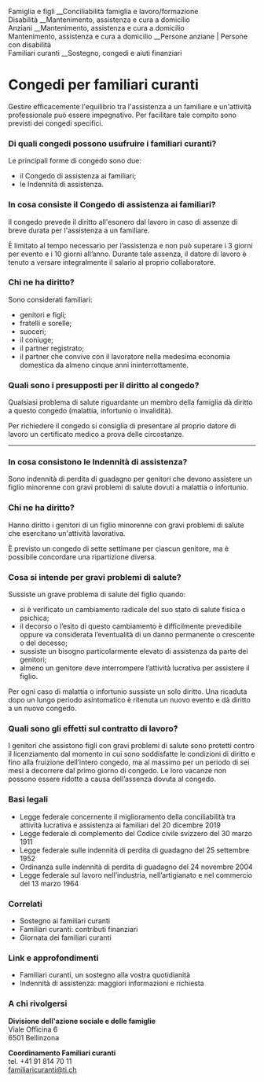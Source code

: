 Famiglia e figli __Conciliabilità famiglia e lavoro/formazione  
Disabilità __Mantenimento, assistenza e cura a domicilio  
Anziani __Mantenimento, assistenza e cura a domicilio  
Mantenimento, assistenza e cura a domicilio __Persone anziane | Persone con
disabilità  
Familiari curanti __Sostegno, congedi e aiuti finanziari  

#  Congedi per familiari curanti

Gestire efficacemente l'equilibrio tra l'assistenza a un familiare e
un'attività professionale può essere impegnativo. Per facilitare tale compito
sono previsti dei congedi specifici.

### Di quali congedi possono usufruire i familiari curanti?

Le principali forme di congedo sono due:

  * il Congedo di assistenza ai familiari;
  * le Indennità di assistenza. 

### In cosa consiste il Congedo di assistenza ai familiari?

Il congedo prevede il diritto all'esonero dal lavoro in caso di assenze di
breve durata per l'assistenza a un familiare.

È limitato al tempo necessario per l’assistenza e non può superare i 3 giorni
per evento e i 10 giorni all’anno. Durante tale assenza, il datore di lavoro è
tenuto a versare integralmente il salario al proprio collaboratore.

### Chi ne ha diritto?

Sono considerati familiari:

  * genitori e figli;
  * fratelli e sorelle;
  * suoceri;
  * il coniuge;
  * il partner registrato;
  * il partner che convive con il lavoratore nella medesima economia domestica da almeno cinque anni ininterrottamente.

### Quali sono i presupposti per il diritto al congedo?

Qualsiasi problema di salute riguardante un membro della famiglia dà diritto a
questo congedo (malattia, infortunio o invalidità).

Per richiedere il congedo si consiglia di presentare al proprio datore di
lavoro un certificato medico a prova delle circostanze.

* * *

### In cosa consistono le Indennità di assistenza?

Sono indennità di perdita di guadagno per genitori che devono assistere un
figlio minorenne con gravi problemi di salute dovuti a malattia o infortunio.

### Chi ne ha diritto?

Hanno diritto i genitori di un figlio minorenne con gravi problemi di salute
che esercitano un'attività lavorativa.

È previsto un congedo di sette settimane per ciascun genitore, ma è possibile
concordare una ripartizione diversa.

### Cosa si intende per gravi problemi di salute?

Sussiste un grave problema di salute del figlio quando:

  * si è verificato un cambiamento radicale del suo stato di salute fisica o psichica;
  * il decorso o l’esito di questo cambiamento è difficilmente prevedibile oppure va considerata l’eventualità di un danno permanente o crescente o del decesso;
  * sussiste un bisogno particolarmente elevato di assistenza da parte dei genitori;
  * almeno un genitore deve interrompere l’attività lucrativa per assistere il figlio.

Per ogni caso di malattia o infortunio sussiste un solo diritto. Una ricaduta
dopo un lungo periodo asintomatico è ritenuta un nuovo evento e dà diritto a
un nuovo congedo.

### Quali sono gli effetti sul contratto di lavoro?

I genitori che assistono figli con gravi problemi di salute sono protetti
contro il licenziamento dal momento in cui sono soddisfatte le condizioni di
diritto e fino alla fruizione dell’intero congedo, ma al massimo per un
periodo di sei mesi a decorrere dal primo giorno di congedo. Le loro vacanze
non possono essere ridotte a causa dell’assenza dovuta al congedo.

### Basi legali

  * Legge federale concernente il miglioramento della conciliabilità tra attività lucrativa e assistenza ai familiari del 20 dicembre 2019
  * Legge federale di complemento del Codice civile svizzero del 30 marzo 1911
  * Legge federale sulle indennità di perdita di guadagno del 25 settembre 1952
  * Ordinanza sulle indennità di perdita di guadagno del 24 novembre 2004
  * Legge federale sul lavoro nell’industria, nell’artigianato e nel commercio del 13 marzo 1964

### Correlati

  * Sostegno ai familiari curanti
  * Familiari curanti: contributi finanziari
  * Giornata dei familiari curanti

### Link e approfondimenti

  * Familiari curanti, un sostegno alla vostra quotidianità
  * Indennità di assistenza: maggiori informazioni e richiesta

### A chi rivolgersi

**Divisione dell'azione sociale e delle famiglie**  
Viale Officina 6  
6501 Bellinzona

 **Coordinamento Familiari curanti**  
tel. +41 91 814 70 11  
familiaricuranti@ti.ch

